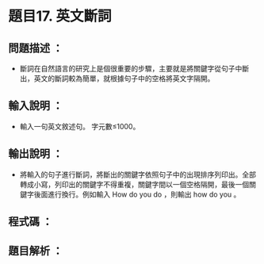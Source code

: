 # 題目17. 英文斷詞

## 問題描述 ：

* 斷詞在自然語言的研究上是個很重要的步驟，主要就是將關鍵字從句子中斷出，英文的斷詞較為簡單，就根據句子中的空格將英文字隔開。

## 輸入說明 ：

* 輸入一句英文敘述句。 字元數≤1000。
## 輸出說明 ：

* 將輸入的句子進行斷詞，將斷出的關鍵字依照句子中的出現排序列印出。全部轉成小寫，列印出的關鍵字不得重複，關鍵字間以一個空格隔開，最後一個關鍵字後面進行換行。例如輸入 How do you do ，則輸出 how do you 。
## 程式碼 ：




## 題目解析 ：

